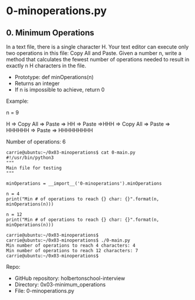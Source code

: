 # 0-minoperations.py

## 0. Minimum Operations

In a text file, there is a single character H. Your text editor can execute only two operations in this file: Copy All and Paste. Given a number n, write a method that calculates the fewest number of operations needed to result in exactly n H characters in the file.

- Prototype: def minOperations(n)
- Returns an integer
- If n is impossible to achieve, return 0

Example:

n = 9

H => Copy All => Paste => HH => Paste =>HHH => Copy All => Paste => HHHHHH => Paste => HHHHHHHHH

Number of operations: 6

    carrie@ubuntu:~/0x03-minoperations$ cat 0-main.py
    #!/usr/bin/python3
    """
    Main file for testing
    """

    minOperations = __import__('0-minoperations').minOperations

    n = 4
    print("Min # of operations to reach {} char: {}".format(n, minOperations(n)))

    n = 12
    print("Min # of operations to reach {} char: {}".format(n, minOperations(n)))

    carrie@ubuntu:~/0x03-minoperations$
    carrie@ubuntu:~/0x03-minoperations$ ./0-main.py
    Min number of operations to reach 4 characters: 4
    Min number of operations to reach 12 characters: 7
    carrie@ubuntu:~/0x03-minoperations$

Repo:

- GitHub repository: holbertonschool-interview
- Directory: 0x03-minimum_operations
- File: 0-minoperations.py